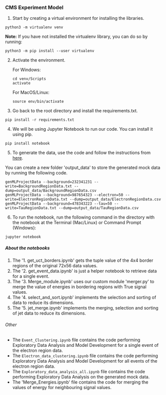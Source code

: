 ### CMS Experiment Model

1. Start by creating a virtual environment for installing the libraries.

```python3 -m virtualenv venv```

**Note:** If you have not installed the virtualenv library, you can do so by running:

```python3 -m pip install --user virtualenv```

2. Activate the environment.

	For Windows:

	```
	cd venv/Scripts
	activate
	```

	For MacOS/Linux:

	```source env/bin/activate```

3. Go back to the root directory and install the requirements.txt.

```pip install -r requirements.txt```

4. We will be using Jupyter Notebook to run our code. You can install it using pip.

```pip install notebook```

5. To generate the data, use the code and follow the instructions from [here](https://github.com/SridharaDasu/CMSMLProjectData).

You can create a new folder 'output_data' to store the generated mock data by running the following code.

```
genMLProjectData --background=232341231 --write=BackgroundRegionData.txt --dump=output_data/BackgroundRegionData.csv
genMLProjectData --background=987654323 --electron=50 --write=ElectronRegionData.txt --dump=output_data/ElectronRegionData.csv
genMLProjectData --background=478343223 --tau=50 --write=TauRegionData.txt --dump=output_data/TauRegionData.csv
```

6. To run the notebook, run the following command in the directory with the notebook at the Terminal (Mac/Linux) or Command Prompt (Windows):

```jupyter notebook```


##### About the notebooks

1. The '1. get_uct_borders.ipynb' gets the tuple value of the 4x4 border regions of the original 72x56 data values.
2. The '2. get_event_data.ipynb' is just a helper notebook to retrieve data for a single event.
3. The '3. Merge_module.ipynb' uses our custom module 'merger.py' to merge the value of energies in bordering regions with True signal values.
4. The '4. select_and_sort.ipynb' implements the selection and sorting of data to reduce its dimensions.
5. The '5. jet_merge.ipynb' implements the merging, selection and sorting of jet data to reduce its dimensions.

###### Other

- The `Event_Clustering.ipynb` file contains the code performing Exploratory Data Analysis and Model Development for a single event of the electron region data.
- The `Electron_data_clustering.ipynb` file contains the code performing Exploratory Data Analysis and Model Development for all events of the electron region data.
- The `Exploratory_data_analysis_all.ipynb` file contains the code performing Exploratory Data Analysis on the generated mock data.
- The 'Merge_Energies.ipynb' file contains the code for merging the values of energy for neighbouring signal values.
